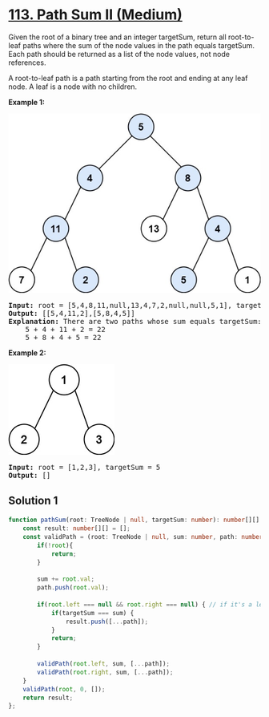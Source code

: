 # [113. Path Sum II (Medium)](https://leetcode.com/problems/path-sum-ii/)

<p>Given the root of a binary tree and an integer targetSum, return all root-to-leaf paths where the sum of the node values in the path equals targetSum. Each path should be returned as a list of the node values, not node references.

A root-to-leaf path is a path starting from the root and ending at any leaf node. A leaf is a node with no children.</p>

<p><strong>Example 1:</strong></p>  

<img src="images/Example1.jpg">  

<pre>
<strong>Input:</strong> root = [5,4,8,11,null,13,4,7,2,null,null,5,1], targetSum = 22
<strong>Output:</strong> [[5,4,11,2],[5,8,4,5]]
<strong>Explanation:</strong> There are two paths whose sum equals targetSum:
    5 + 4 + 11 + 2 = 22
    5 + 8 + 4 + 5 = 22
</pre>

<p><strong>Example 2:</strong></p>

<img src="images/Example2.jpg">  

<pre>
<strong>Input:</strong> root = [1,2,3], targetSum = 5
<strong>Output:</strong> []
</pre>

## Solution 1

```ts
function pathSum(root: TreeNode | null, targetSum: number): number[][] {
    const result: number[][] = [];
    const validPath = (root: TreeNode | null, sum: number, path: number[]): void => {
        if(!root){
            return;
        }

        sum += root.val;
        path.push(root.val);

        if(root.left === null && root.right === null) { // if it's a leaf node
            if(targetSum === sum) {
                result.push([...path]);
            }
            return;
        }

        validPath(root.left, sum, [...path]);
        validPath(root.right, sum, [...path]);
    }
    validPath(root, 0, []);
    return result;
};
```